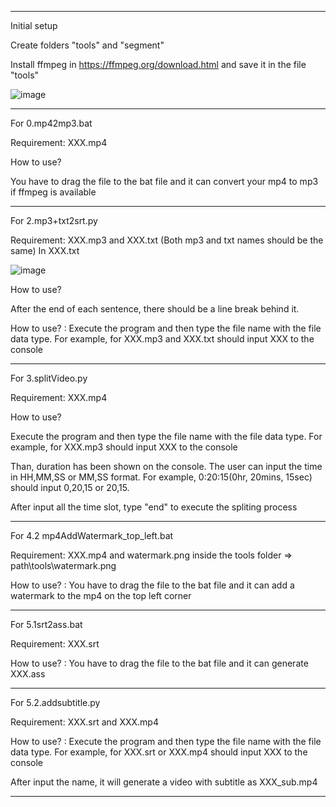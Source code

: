 ***************************************
Initial setup

Create folders "tools" and "segment"

Install ffmpeg in https://ffmpeg.org/download.html and save it in the file "tools"

![image](https://github.com/antonlam/video-editing-for-python/assets/31198405/e589adb5-9f12-4117-86af-eed722dc69b7)
***************************************
For 0.mp42mp3.bat

Requirement: XXX.mp4

How to use?

You have to drag the file to the bat file and it can convert your mp4 to mp3 if ffmpeg is available
***************************************
For 2.mp3+txt2srt.py

Requirement: XXX.mp3 and XXX.txt (Both mp3 and txt names should be the same)
In XXX.txt

![image](https://github.com/antonlam/video-editing-for-python/assets/31198405/14b8b940-ecca-425e-8651-d8bd5237b234)

How to use?

After the end of each sentence, there should be a line break behind it.

How to use? : Execute the program and then type the file name with the file data type. For example, for XXX.mp3 and XXX.txt should input XXX to the console

***************************************
For 3.splitVideo.py

Requirement: XXX.mp4

How to use?

Execute the program and then type the file name with the file data type. For example, for XXX.mp3 should input XXX to the console

Than, duration has been shown on the console. The user can input the time in HH,MM,SS or MM,SS format. For example, 0:20:15(0hr, 20mins, 15sec) should input 0,20,15 or 20,15.

After input all the time slot, type "end" to execute the spliting process

***************************************

For 4.2 mp4AddWatermark_top_left.bat

Requirement: XXX.mp4 and watermark.png inside the tools folder => path\tools\watermark.png

How to use? : 
You have to drag the file to the bat file and it can add a watermark to the mp4 on the top left corner

***************************************


For 5.1srt2ass.bat

Requirement: XXX.srt

How to use? : 
You have to drag the file to the bat file and it can generate XXX.ass


***************************************
For 5.2.addsubtitle.py

Requirement: XXX.srt and XXX.mp4

How to use? : 
Execute the program and then type the file name with the file data type. For example, for XXX.srt or XXX.mp4 should input XXX to the console

After input the name, it will generate a video with subtitle as XXX_sub.mp4

***************************************
